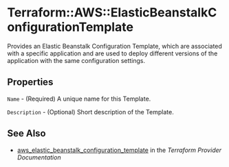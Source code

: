 # Terraform::AWS::ElasticBeanstalkConfigurationTemplate

Provides an Elastic Beanstalk Configuration Template, which are associated with
a specific application and are used to deploy different versions of the
application with the same configuration settings.

## Properties

`Name` - (Required) A unique name for this Template.

`Description` - (Optional) Short description of the Template.


## See Also

* [aws_elastic_beanstalk_configuration_template](https://www.terraform.io/docs/providers/aws/r/elastic_beanstalk_configuration_template.html) in the _Terraform Provider Documentation_